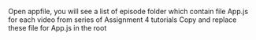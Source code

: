 Open appfile, you will see a list of episode folder which contain file App.js for each video from series of Assignment 4 tutorials
Copy and replace these file for App.js in the root